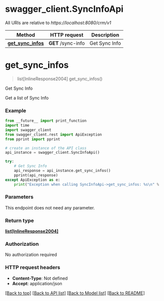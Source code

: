 # swagger_client.SyncInfoApi

All URIs are relative to *https://localhost:8080/crm/v1*

Method | HTTP request | Description
------------- | ------------- | -------------
[**get_sync_infos**](SyncInfoApi.md#get_sync_infos) | **GET** /sync-info | Get Sync Info

# **get_sync_infos**
> list[InlineResponse2004] get_sync_infos()

Get Sync Info

Get a list of Sync Info

### Example
```python
from __future__ import print_function
import time
import swagger_client
from swagger_client.rest import ApiException
from pprint import pprint

# create an instance of the API class
api_instance = swagger_client.SyncInfoApi()

try:
    # Get Sync Info
    api_response = api_instance.get_sync_infos()
    pprint(api_response)
except ApiException as e:
    print("Exception when calling SyncInfoApi->get_sync_infos: %s\n" % e)
```

### Parameters
This endpoint does not need any parameter.

### Return type

[**list[InlineResponse2004]**](InlineResponse2004.md)

### Authorization

No authorization required

### HTTP request headers

 - **Content-Type**: Not defined
 - **Accept**: application/json

[[Back to top]](#) [[Back to API list]](../README.md#documentation-for-api-endpoints) [[Back to Model list]](../README.md#documentation-for-models) [[Back to README]](../README.md)

